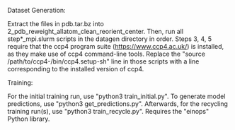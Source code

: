 Dataset Generation:

Extract the files in pdb.tar.bz into 2_pdb_reweight_allatom_clean_reorient_center.  Then, run all step*_mpi.slurm scripts in the datagen directory in order.  Steps 3, 4, 5 require that the ccp4 program suite (https://www.ccp4.ac.uk/) is installed, as they make use of ccp4 command-line tools.  Replace the "source /path/to/ccp4-<version>/bin/ccp4.setup-sh" line in those scripts with a line corresponding to the installed version of ccp4.

Training:

For the initial training run, use "python3 train_initial.py".  To generate model predictions, use "python3 get_predictions.py".  Afterwards, for the recycling training run(s), use "python3 train_recycle.py".  Requires the "einops" Python library.
